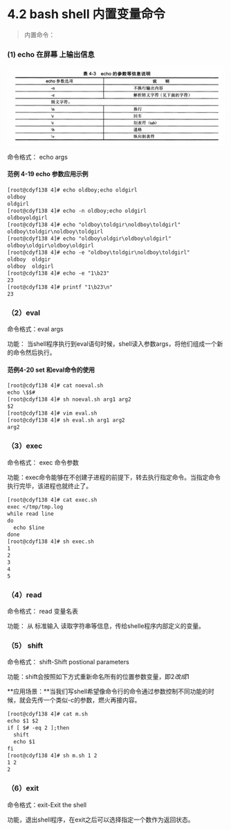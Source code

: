 # 4.2 bash shell 内置变量命令

> 内置命令： 

### (1) echo 在屏幕 上输出信息

![image-20210120191903582.png](images/image-20210120191903582.png)

命令格式： echo args

#### 范例 4-19 echo 参数应用示例

```shell
[root@cdyf138 4]# echo oldboy;echo oldgirl
oldboy
oldgirl
[root@cdyf138 4]# echo -n oldboy;echo oldgirl
oldboyoldgirl
[root@cdyf138 4]# echo "oldboy\toldgir\noldboy\toldgirl"
oldboy\toldgir\noldboy\toldgirl
[root@cdyf138 4]# echo "oldboy\oldgir\oldboy\oldgirl"
oldboy\oldgir\oldboy\oldgirl
[root@cdyf138 4]# echo -e "oldboy\toldgir\noldboy\toldgirl"
oldboy	oldgir
oldboy	oldgirl
[root@cdyf138 4]# echo -e "1\b23"
23
[root@cdyf138 4]# printf "1\b23\n"
23

```



### （2）eval 

命令格式：eval    args

功能： 当shell程序执行到eval语句时候，shell读入参数args，将他们组成一个新的命令然后执行。

#### 范例4-20 set 和eval命令的使用

```shell
[root@cdyf138 4]# cat noeval.sh 
echo \$$#
[root@cdyf138 4]# sh noeval.sh arg1 arg2
$2
[root@cdyf138 4]# vim eval.sh 
[root@cdyf138 4]# sh eval.sh arg1 arg2
arg2

```



### （3）exec

命令格式： exec 命令参数

功能：exec命令能够在不创建子进程的前提下，转去执行指定命令。当指定命令执行完毕，该进程也就终止了。

```shell
[root@cdyf138 4]# cat exec.sh 
exec </tmp/tmp.log
while read line
do
  echo $line
done
[root@cdyf138 4]# sh exec.sh
1
2
3
4
5

```

### （4）read

命令格式： read 变量名表

功能： 从 标准输入 读取字符串等信息，传给shelle程序内部定义的变量。



### （5） shift

命令格式： shift-Shift postional parameters

功能：shift会按照如下方式重新命名所有的位置参数变量，即$2改成$1

**应用场景：**当我们写shell希望像命令行的命令通过参数控制不同功能的时候，就会先传一个类似-c的参数，燃火再接内容。



```shell
[root@cdyf138 4]# cat m.sh 
echo $1 $2
if [ $# -eq 2 ];then
  shift
  echo $1
fi 
[root@cdyf138 4]# sh m.sh 1 2
1 2
2
```

### （6）exit

命令格式：exit-Exit the shell

功能，退出shell程序，在exit之后可以选择指定一个数作为返回状态。


